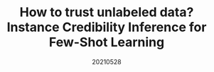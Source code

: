 ---
title: "How to trust unlabeled data? Instance Credibility Inference for Few-Shot Learning"
date: 20210528
category: "vision"
author_list: "Yikai Wang, Li Zhang, Yuan Yao, Yanwei Fu "
pub_in: "TPAMI 2021"
pdf_url: "https://arxiv.org/pdf/2007.08461"
code_url: "https://github.com/Yikai-Wang/ICI-FSL"
---